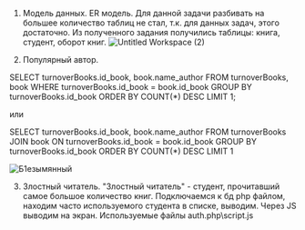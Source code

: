 1. Модель данных.
ER модель. Для данной задачи разбивать на большее количество таблиц не стал, т.к. для данных задач, этого достаточно.
Из полученного задания получились таблицы: книга, студент, оборот книг.
![Untitled Workspace (2)](https://user-images.githubusercontent.com/30121298/151359083-a53b56db-6aa0-42ea-81bf-1d398ce809ab.jpg)

2. Популярный автор.

SELECT turnoverBooks.id_book, book.name_author FROM turnoverBooks, book 
WHERE turnoverBooks.id_book = book.id_book
GROUP BY turnoverBooks.id_book
ORDER BY COUNT(*) DESC
LIMIT 1;

или

SELECT turnoverBooks.id_book, book.name_author 
FROM turnoverBooks JOIN book ON turnoverBooks.id_book = book.id_book 
GROUP BY turnoverBooks.id_book ORDER BY COUNT(*) DESC LIMIT 1

![Б1езымянный](https://user-images.githubusercontent.com/30121298/151361195-b26092a1-c536-4d02-bd3f-51a711514793.png)


3. Злостный читатель.
"Злостный читатель" - студент, прочитавший самое большое количество книг.
Подключаемся к бд php файлом, находим часто используемого студента в списке, выводим. Через JS выводим на экран.
Используемые файлы auth.php\script.js
